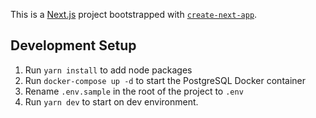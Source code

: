 This is a [Next.js](https://nextjs.org/) project bootstrapped with [`create-next-app`](https://github.com/vercel/next.js/tree/canary/packages/create-next-app).

## Development Setup

1. Run `yarn install` to add node packages
2. Run `docker-compose up -d` to start the PostgreSQL Docker container
3. Rename `.env.sample` in the root of the project to `.env`
4. Run `yarn dev` to start on dev environment.
